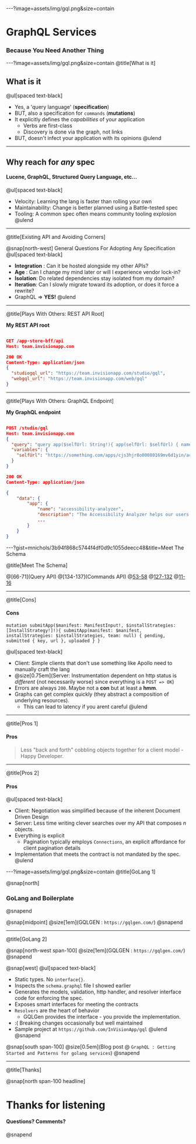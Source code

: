 ---?image=assets/img/gql.png&size=contain
# GraphQL Services
### Because You Need Another Thing

---?image=assets/img/gql.png&size=contain
@title[What is it]

## What is it

@ul[spaced text-black]
- Yes, a 'query language' (**specification**)
- BUT, also a specification for `commands` (**mutations**)
- It explicitly defines the _capabilities_ of your application 
  - Verbs are first-class
  - Discovery is done via the graph, not links
- BUT, doesn't infect your application with its opinions
@ulend

---

## Why reach for _any_ spec

#### Lucene, GraphQL, Structured Query Language, etc...

@ul[spaced text-black]
- Velocity: Learning the lang is faster than rolling your own
- Maintainability: Change is better planned using a Battle-tested spec
- Tooling: A common spec often means community tooling explosion
@ulend

---

@title[Existing API and Avoiding Corners]

@snap[north-west]
General Questions For Adopting Any Specification
@ul[spaced text-black]
- **Integration** : Can it be hosted alongside my other APIs?
- **Age** : Can I change my mind later or will I experience vendor lock-in?
- **Isolation**: Do related dependencies stay isolated from my domain?
- **Iteration**: Can I slowly migrate toward its adoption, or does it force a rewrite?
- GraphQL => **YES!**
@ulend

---

@title[Plays With Others: REST API Root]

**My REST API root**

```json

GET /app-store-bff/api
Host: team.invisionapp.com

200 OK
Content-Type: application/json
{
  "studiogql_url": "https://team.invisionapp.com/studio/gql",
  "webgql_url": "https://team.invisionapp.com/web/gql"
}

```

---
@title[Plays With Others: GraphQL Endpoint]

**My GraphQL endpoint**

```json

POST /studio/gql
Host: team.invisionapp.com
{
  "query": "query app($selfUrl: String!){ app(selfUrl: $selfUrl) { name, description} }",
  "variables": {
    "selfUrl": "https://something.com/apps/cjs3hjr8o00080169mv6d1yin/accessibility-analyzer/0.4.0"
  }
}

200 OK
Content-Type: application/json

{
    "data": {
        "app": {
            "name": "accessibility-analyzer",
            "description": "The Accessibility Analyzer helps our users design accessible products by analyzing a Studio file to see if it meets W3C accessibility guidelines. A11y Analyzer currently checks contrast ratios between text and backgrounds, minimum text sizes, and minimum line heights.",
            ...
        }
    }
}

```

---?gist=mnichols/3b94f868c5744f4df0d9c1055deecc48&title=Meet The Schema

@title[Meet The Schema]

@[66-71](Query API)
@[134-137](Commands API)
@[53-58](Types)
@[127-132](Inputs)
@[11-16](Enums)

---

@title[Cons]
#### Cons
```
mutation submitApp($manifest: ManifestInput!, $installStrategies: [InstallStrategy!]!){ submitApp(manifest: $manifest, installStrategies: $installStrategies, team: null) { pending, submitted { key, url }, uploaded } }
```
@ul[spaced text-black]
- Client: Simple clients that don't use something like Apollo need to manually craft the lang
- @size[0.75em](Server: Instrumentation dependent on http status is _different_ {not necessarily worse} since everything is a `POST => OK`)
- Errors are always `200`. Maybe not a **con** but at least a **hmm**.
- Graphs can get complex quickly (they abstract a composition of underlying resources).
  - This can lead to latency if you arent careful
@ulend

---

@title[Pros 1]

#### Pros

> Less "back and forth" cobbling objects together for a client model - Happy Developer.

---

@title[Pros 2]
#### Pros

@ul[spaced text-black]
- Client: Negotiation was simplified because of the inherent Document Driven Design
- Server: Less time writing clever searches over my API that composes _n_ objects.
- Everything is explicit
  - Pagination typically employs `Connections`, an explicit affordance for client pagination details
- Implementation that meets the contract is not mandated by the spec.
@ulend

---?image=assets/img/gql.png&size=contain
@title[GoLang 1]

@snap[north]
### GoLang and Boilerplate
@snapend

@snap[midpoint]
@size[1em](GQLGEN : `https://gqlgen.com/`)
@snapend

---

@title[GoLang 2]

@snap[north-west span-100]
@size[1em](GQLGEN : `https://gqlgen.com/`)
@snapend

@snap[west]
@ul[spaced text-black]
- Static types. No `interface{}`.
- Inspects the `schema.graphql` file I showed earlier
- Generates the models, validation, http handler, and resolver interface code for enforcing the spec.
- Exposes smart interfaces for meeting the contracts
- `Resolvers` are the heart of behavior
  - GQLGen provides the interface - you provide the implementation.
- :( Breaking changes occasionally but well maintained
- Sample project at `https://github.com/InVisionApp/gql`
@ulend
@snapend

@snap[south span-100]
@size[0.5em](Blog post @ `GraphQL : Getting Started and Patterns for golang services`)
@snapend

---

@title[Thanks]

@snap[north span-100 headline]
# Thanks for listening
#### Questions? Comments?
@snapend
